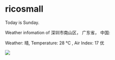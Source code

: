# ricosmall

Today is Sunday.

Weather infomation of 深圳市南山区， 广东省， 中国: 

Weather: 晴, Temperature: 28 ℃ , Air Index: 17 优

<img src="https://github-readme-stats.vercel.app/api?username=ricosmall&show_icons=true" />
